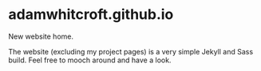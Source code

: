 adamwhitcroft.github.io
=======================

New website home.

The website (excluding my project pages) is a very simple Jekyll and Sass build. Feel free to mooch around and have a look.
